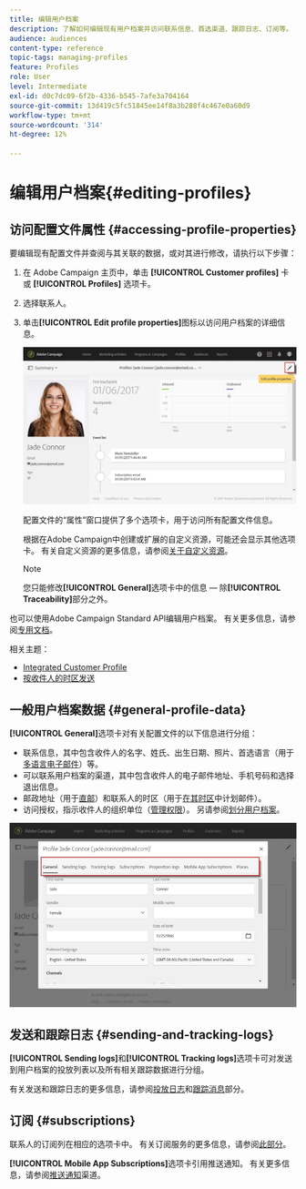 ```yaml
---
title: 编辑用户档案
description: 了解如何编辑现有用户档案并访问联系信息、首选渠道、跟踪日志、订阅等。
audience: audiences
content-type: reference
topic-tags: managing-profiles
feature: Profiles
role: User
level: Intermediate
exl-id: d0c7dc09-6f2b-4336-b545-7afe3a704164
source-git-commit: 13d419c5fc51845ee14f8a3b288f4c467e0a60d9
workflow-type: tm+mt
source-wordcount: '314'
ht-degree: 12%

---
```


# 编辑用户档案{#editing-profiles}

## 访问配置文件属性 {#accessing-profile-properties}

要编辑现有配置文件并查阅与其关联的数据，或对其进行修改，请执行以下步骤：

1. 在 Adobe Campaign 主页中，单击 **[!UICONTROL Customer profiles]** 卡或 **[!UICONTROL Profiles]** 选项卡。
1. 选择联系人。
1. 单击&#x200B;**[!UICONTROL Edit profile properties]**&#x200B;图标以访问用户档案的详细信息。

   ![](assets/profile_creation2.png)

   配置文件的“属性”窗口提供了多个选项卡，用于访问所有配置文件信息。

   根据在Adobe Campaign中创建或扩展的自定义资源，可能还会显示其他选项卡。 有关自定义资源的更多信息，请参阅[关于自定义资源](../../developing/using/data-model-concepts.md)。

   >[!NOTE]
   >
   >您只能修改&#x200B;**[!UICONTROL General]**&#x200B;选项卡中的信息 — 除&#x200B;**[!UICONTROL Traceability]**&#x200B;部分之外。

也可以使用Adobe Campaign Standard API编辑用户档案。 有关更多信息，请参阅[专用文档](../../api/using/updating-profiles.md)。

相关主题：

* [Integrated Customer Profile](../../audiences/using/integrated-customer-profile.md)
* [按收件人的时区发送](../../sending/using/sending-messages-at-the-recipient-s-time-zone.md)

## 一般用户档案数据 {#general-profile-data}

**[!UICONTROL General]**&#x200B;选项卡对有关配置文件的以下信息进行分组：

* 联系信息，其中包含收件人的名字、姓氏、出生日期、照片、首选语言（用于[多语言电子邮件](../../channels/using/creating-a-multilingual-email.md)）等。
* 可以联系用户档案的渠道，其中包含收件人的电子邮件地址、手机号码和选择退出信息。
* 邮政地址（用于[直邮](../../channels/using/about-direct-mail.md)）和联系人的时区（用于[在其时区](../../sending/using/sending-messages-at-the-recipient-s-time-zone.md)中计划邮件）。
* 访问授权，指示收件人的组织单位（[管理权限](../../administration/using/about-access-management.md)）。 另请参阅[划分用户档案](../../administration/using/organizational-units.md#partitioning-profiles)。

![](assets/profile_creation4.png)

## 发送和跟踪日志 {#sending-and-tracking-logs}

**[!UICONTROL Sending logs]**&#x200B;和&#x200B;**[!UICONTROL Tracking logs]**&#x200B;选项卡可对发送到用户档案的投放列表以及所有相关跟踪数据进行分组。

有关发送和跟踪日志的更多信息，请参阅[投放日志](../../sending/using/monitoring-a-delivery.md#delivery-logs)和[跟踪消息](../../sending/using/tracking-messages.md)部分。

## 订阅 {#subscriptions}

联系人的订阅列在相应的选项卡中。 有关订阅服务的更多信息，请参阅[此部分](../../audiences/using/about-subscriptions.md)。

**[!UICONTROL Mobile App Subscriptions]**&#x200B;选项卡引用推送通知。 有关更多信息，请参阅[推送通知](../../channels/using/about-push-notifications.md)渠道。
